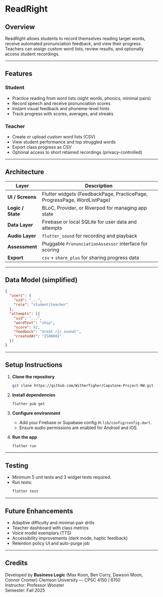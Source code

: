 # ReadRight

## Overview

ReadRight allows students to record themselves reading target words, receive automated pronunciation feedback, and view their progress.  
Teachers can assign custom word lists, review results, and optionally access student recordings.

---

## Features

### Student
- Practice reading from word lists (sight words, phonics, minimal pairs)
- Record speech and receive pronunciation scores
- Instant visual feedback and phoneme-level hints
- Track progress with scores, averages, and streaks

### Teacher
- Create or upload custom word lists (CSV)
- View student performance and top struggled words
- Export class progress as CSV
- Optional access to short retained recordings (privacy-controlled)

---

## Architecture

| Layer | Description |
|-------|--------------|
| **UI / Screens** | Flutter widgets (FeedbackPage, PracticePage, ProgressPage, WordListPage) |
| **Logic / State** | BLoC, Provider, or Riverpod for managing app state |
| **Data Layer** | Firebase or local SQLite for user data and attempts |
| **Audio Layer** | `flutter_sound` for recording and playback |
| **Assessment** | Pluggable `PronunciationAssessor` interface for scoring |
| **Export** | `csv` + `share_plus` for sharing progress data |

---

## Data Model (simplified)

```json
{
  "users": {
    "uid": "...",
    "role": "student|teacher"
  },
  "attempts": [{
    "uid": "...",
    "wordText": "ship",
    "score": 92,
    "feedback": "Great /ʃ/ sound!",
    "createdAt": "ISO8601"
  }]
}
```

---

## Setup Instructions

1. **Clone the repository**
   ```bash
   git clone https://github.com/WitherTigher/Capstone-Project-RW.git
   ```

2. **Install dependencies**
   ```bash
   flutter pub get
   ```

3. **Configure environment**
    - Add your Firebase or Supabase config in `lib/config/config.dart`.
    - Ensure audio permissions are enabled for Android and iOS.

4. **Run the app**
   ```bash
   flutter run
   ```

---

## Testing

- Minimum 5 unit tests and 3 widget tests required.
- Run tests:
  ```bash
  flutter test
  ```

---

## Future Enhancements

- Adaptive difficulty and minimal-pair drills
- Teacher dashboard with class metrics
- Voice model exemplars (TTS)
- Accessibility improvements (dark mode, haptic feedback)
- Retention policy UI and auto-purge job

---

## Credits

Developed by **Business Logic** (Max Koon, Ben Curry, Dawson Moon, Connor Cromer)
Clemson University — CPSC 4150 / 6150  
Instructor: Professor Wooster  
Semester: Fall 2025

